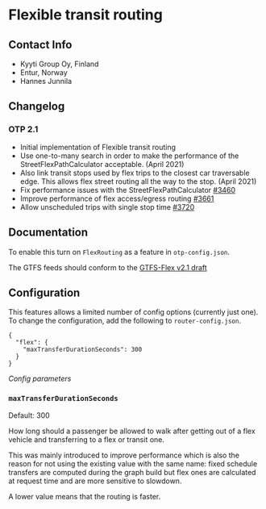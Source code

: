 # Flexible transit routing

## Contact Info

- Kyyti Group Oy, Finland
- Entur, Norway
- Hannes Junnila


## Changelog

### OTP 2.1
- Initial implementation of Flexible transit routing
- Use one-to-many search in order to make the performance of the StreetFlexPathCalculator acceptable. (April 2021)
- Also link transit stops used by flex trips to the closest car traversable edge. This allows flex street routing all the way to the stop. (April 2021)
- Fix performance issues with the StreetFlexPathCalculator [#3460](https://github.com/opentripplanner/OpenTripPlanner/pull/3460)
- Improve performance of flex access/egress routing [#3661](https://github.com/opentripplanner/OpenTripPlanner/pull/3661)
- Allow unscheduled trips with single stop time [#3720](https://github.com/opentripplanner/OpenTripPlanner/pull/3720)

## Documentation
To enable this turn on `FlexRouting` as a feature in `otp-config.json`. 

The GTFS feeds should conform to the [GTFS-Flex v2.1 draft](https://github.com/MobilityData/gtfs-flex/blob/master/spec/reference.md)

## Configuration

This features allows a limited number of config options (currently just one). To change the
configuration, add the following to `router-config.json`.

```
{
  "flex": {
    "maxTransferDurationSeconds": 300
  }
}
```

*Config parameters*

### `maxTransferDurationSeconds`

Default: 300

How long should a passenger be allowed to walk after getting out of a flex vehicle and transferring 
to a flex or transit one. 

This was mainly introduced to improve performance which is also the reason for not using the existing 
value with the same name: fixed schedule transfers are computed during the graph build but flex 
ones are calculated at request time and are more sensitive to slowdown.

A lower value means that the routing is faster.
